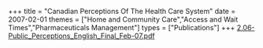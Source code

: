 +++
title = "Canadian Perceptions Of The Health Care System"
date = 2007-02-01
themes = ["Home and Community Care","Access and Wait Times","Pharmaceuticals Management"]
types = ["Publications"]
+++
[2.06-Public_Perceptions_English_Final_Feb-07.pdf](/files/2.06-Public_Perceptions_English_Final_Feb-07.pdf)

